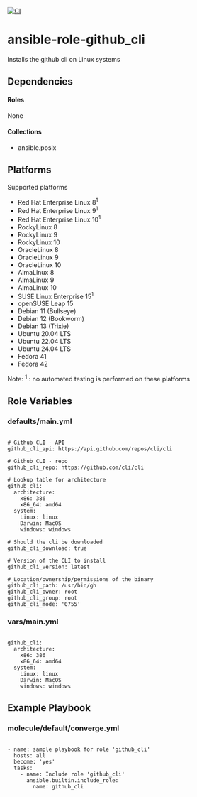 [![CI](https://github.com/de-it-krachten/ansible-role-github_cli/workflows/CI/badge.svg?event=push)](https://github.com/de-it-krachten/ansible-role-github_cli/actions?query=workflow%3ACI)


# ansible-role-github_cli

Installs the github cli on Linux systems


## Dependencies

#### Roles
None

#### Collections
- ansible.posix

## Platforms

Supported platforms

- Red Hat Enterprise Linux 8<sup>1</sup>
- Red Hat Enterprise Linux 9<sup>1</sup>
- Red Hat Enterprise Linux 10<sup>1</sup>
- RockyLinux 8
- RockyLinux 9
- RockyLinux 10
- OracleLinux 8
- OracleLinux 9
- OracleLinux 10
- AlmaLinux 8
- AlmaLinux 9
- AlmaLinux 10
- SUSE Linux Enterprise 15<sup>1</sup>
- openSUSE Leap 15
- Debian 11 (Bullseye)
- Debian 12 (Bookworm)
- Debian 13 (Trixie)
- Ubuntu 20.04 LTS
- Ubuntu 22.04 LTS
- Ubuntu 24.04 LTS
- Fedora 41
- Fedora 42

Note:
<sup>1</sup> : no automated testing is performed on these platforms

## Role Variables
### defaults/main.yml
<pre><code>
# Github CLI - API
github_cli_api: https://api.github.com/repos/cli/cli

# Github CLI - repo
github_cli_repo: https://github.com/cli/cli

# Lookup table for architecture
github_cli:
  architecture:
    x86: 386
    x86_64: amd64
  system:
    Linux: linux
    Darwin: MacOS
    windows: windows

# Should the cli be downloaded
github_cli_download: true

# Version of the CLI to install
github_cli_version: latest

# Location/ownership/permissions of the binary
github_cli_path: /usr/bin/gh
github_cli_owner: root
github_cli_group: root
github_cli_mode: '0755'
</pre></code>


### vars/main.yml
<pre><code>
github_cli:
  architecture:
    x86: 386
    x86_64: amd64
  system:
    Linux: linux
    Darwin: MacOS
    windows: windows
</pre></code>



## Example Playbook
### molecule/default/converge.yml
<pre><code>
- name: sample playbook for role 'github_cli'
  hosts: all
  become: 'yes'
  tasks:
    - name: Include role 'github_cli'
      ansible.builtin.include_role:
        name: github_cli
</pre></code>
